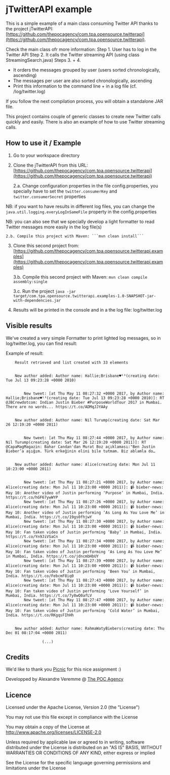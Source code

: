 # jTwitterAPI example

This is a simple example of a main class consuming Twitter API thanks to the project jTwitterAPI: [https://github.com/thepocagency/com.tpa.opensource.twitterapi](https://github.com/thepocagency/com.tpa.opensource.twitterapi).

Check the main class ofr more information:
Step 1. User has to log in the Twitter API
Step 2. It calls the Twitter streaming API (using class StreamingSearch.java)
Steps 3. + 4. 
 - It orders the messages grouped by user (users sorted chronologically, ascending) 
 - The messages per user are also sorted chronologically, ascending
 - Print this information to the command line + in a log file (cf. /log/twitter.log)


If you follow the next compilation process, you will obtain a standalone JAR file.

This project contains couple of generic classes to create new Twitter calls quickly and easily. There is also an example of how to use Twitter streaming calls.

## How to use it / Example

1. Go to your workspace directory

2. Clone the jTwitterAPI from this URL: [https://github.com/thepocagency/com.tpa.opensource.twitterapi](https://github.com/thepocagency/com.tpa.opensource.twitterapi)

    2.a. Change configuration properties in the file config.properties, 
    you specially have to set the ```twitter.consumerKey``` and ```twitter.consumerSecret``` properties

NB: if you want to have results in different log files, you can change the ```java.util.logging.everyLogInSameFile``` property in the config.properties

NB: you can also see that we specially develop a light formatter to read Twitter messages more easily in the log file(s)


    2.b. Compile this project with Maven: ```mvn clean install```

3. Clone this second project from: [https://github.com/thepocagency/com.tpa.opensource.twitterapi.examples](https://github.com/thepocagency/com.tpa.opensource.twitterapi.examples)

    3.b. Compile this second project with Maven: ```mvn clean compile assembly:single```

    3.c. Run the project ```java -jar target/com.tpa.opensource.twitterapi.examples-1.0-SNAPSHOT-jar-with-dependencies.jar```

4. Results will be printed in the console and in a the log file: log/twitter.log


## Visible results

We've created a very simple Formatter to print lighted log messages, so in log/twitter.log, you can find result:

Example of result: 

```
    Result retrieved and list created with 33 elements


    New author added: Author name: Hallie;Brisbane♥¹³(creating date: Tue Jul 13 09:23:28 +0000 2010)


		New tweet: [at Thu May 11 08:27:32 +0000 2017, by Author name: Hallie;Brisbane♥¹³(creating date: Tue Jul 13 09:23:28 +0000 2010)]: RT @JBCrewdotcom: Indian Justin Bieber #PurposeWorldTour 2017 in Mumbai. There are no words... https://t.co/ADMqJJYAAy


    New author added: Author name: Nil Turump(creating date: Sat Mar 26 12:19:20 +0000 2011)


		New tweet: [at Thu May 11 08:27:44 +0000 2017, by Author name: Nil Turump(creating date: Sat Mar 26 12:19:20 +0000 2011)]: RT @CapaMagMagazin: Bahar Candan'dan Murat Boz açıklaması:"Ben Justin Bieber’a aşığım. Türk erkeğinin elini bile tutmam. Biz ablamla do… 


    New author added: Author name: Alice(creating date: Mon Jul 11 10:23:00 +0000 2011)


		New tweet: [at Thu May 11 08:27:21 +0000 2017, by Author name: Alice(creating date: Mon Jul 11 10:23:00 +0000 2011)]: 📹 bieber-news: May 10: Another video of Justin performing ‘Purpose’ in Mumbai, India. https://t.co/hGF67ywWYP
		New tweet: [at Thu May 11 08:27:26 +0000 2017, by Author name: Alice(creating date: Mon Jul 11 10:23:00 +0000 2011)]: 📹 bieber-news: May 10: Another video of Justin performing ‘As Long As You Love Me’ in Mumbai, India. https://t.co/19gs0fhjwY
		New tweet: [at Thu May 11 08:27:30 +0000 2017, by Author name: Alice(creating date: Mon Jul 11 10:23:00 +0000 2011)]: 📹 bieber-news: May 10: Fan taken video of Justin performing ‘Baby’ in Mumbai, India. https://t.co/Yn9JiVSaCn
		New tweet: [at Thu May 11 08:27:34 +0000 2017, by Author name: Alice(creating date: Mon Jul 11 10:23:00 +0000 2011)]: 📹 bieber-news: May 10: Fan taken video of Justin performing ‘As Long As You Love Me’ in Mumbai, India. https://t.co/jdncmbHbUY
		New tweet: [at Thu May 11 08:27:39 +0000 2017, by Author name: Alice(creating date: Mon Jul 11 10:23:00 +0000 2011)]: 📹 bieber-news: May 10: Fan taken video of Justin performing ‘Been You’ in Mumbai, India. https://t.co/FebcmF8iq0
		New tweet: [at Thu May 11 08:27:43 +0000 2017, by Author name: Alice(creating date: Mon Jul 11 10:23:00 +0000 2011)]: 📹 bieber-news: May 10: Fan taken video of Justin performing ‘Love Yourself’ in Mumbai, India. https://t.co/7y8wQ0afLV
		New tweet: [at Thu May 11 08:27:47 +0000 2017, by Author name: Alice(creating date: Mon Jul 11 10:23:00 +0000 2011)]: 📹 bieber-news: May 10: Fan taken video of Justin performing ‘Cold Water’ in Mumbai, India. https://t.co/RKgqsFIhHh


    New author added: Author name: RahmaWatyBiebers(creating date: Thu Dec 01 08:17:04 +0000 2011)
                
                (...)
```



## Credits

We'd like to thank you [Picnic](https://www.picnic.nl/) for this nice assignment :)

Developped by Alexandre Veremme @ [The POC Agency](https://www.the-poc-agency.com)

## Licence

Licensed under the Apache License, Version 2.0 (the "License")

You may not use this file except in compliance with the License

You may obtain a copy of the License at http://www.apache.org/licenses/LICENSE-2.0

Unless required by applicable law or agreed to in writing, software distributed under the License is distributed on an "AS IS" BASIS, WITHOUT WARRANTIES OR CONDITIONS OF ANY KIND, either express or implied

See the License for the specific language governing permissions and limitations under the License